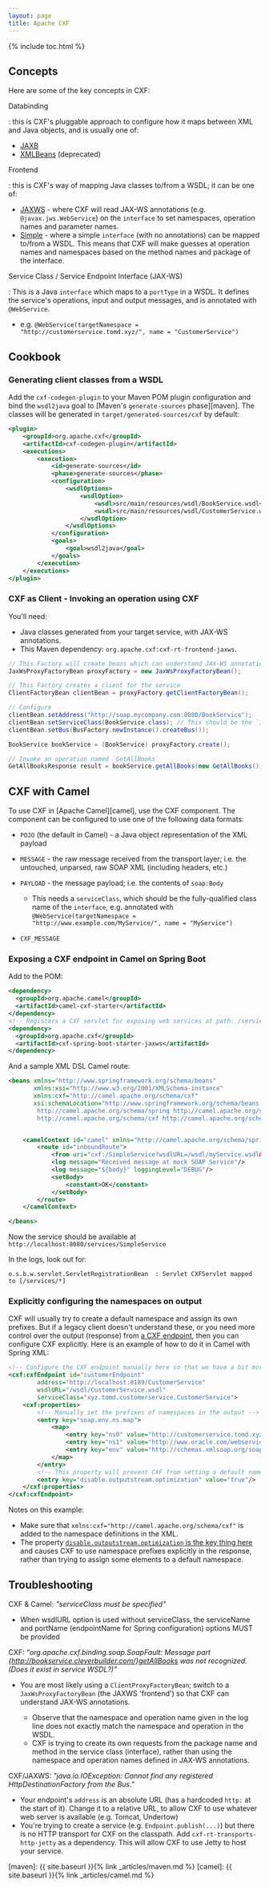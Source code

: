 ```yaml
---
layout: page
title: Apache CXF
---
```


{% include toc.html %}

## Concepts

Here are some of the key concepts in CXF:

Databinding

: this is CXF's pluggable approach to configure how it maps between XML and Java objects, and is usually one of:

- [JAXB][cxfjaxb]
- [XMLBeans][cxfxmlbeans] (deprecated)

Frontend

: this is CXF's way of mapping Java classes to/from a WSDL; it can be one of:

- [JAXWS][cxfjaxws] - where CXF will read JAX-WS annotations (e.g. `@javax.jws.WebService`) on the `interface` to set namespaces, operation names and parameter names.
- [Simple][cxfsimple] - where a simple `interface` (with no annotations) can be mapped to/from a WSDL. This means that CXF will make guesses at operation names and namespaces based on the method names and package of the interface.

Service Class / Service Endpoint Interface (JAX-WS)

: This is a Java `interface` which maps to a `portType` in a WSDL. It defines the service's operations, input and output messages, and is annotated with `@WebService`.

- e.g. `@WebService(targetNamespace = "http://customerservice.tomd.xyz/", name = "CustomerService")`

## Cookbook

### Generating client classes from a WSDL

Add the `cxf-codegen-plugin` to your Maven POM plugin configuration and bind the `wsdl2java` goal to [Maven's `generate-sources` phase][maven]. The classes will be generated in `target/generated-sources/cxf` by default:

```xml
<plugin>
    <groupId>org.apache.cxf</groupId>
    <artifactId>cxf-codegen-plugin</artifactId>
    <executions>
        <execution>
            <id>generate-sources</id>
            <phase>generate-sources</phase>
            <configuration>
                <wsdlOptions>
                    <wsdlOption>
                        <wsdl>src/main/resources/wsdl/BookService.wsdl</wsdl>
                        <wsdl>src/main/resources/wsdl/CustomerService.wsdl</wsdl>
                    </wsdlOption>
                </wsdlOptions>
            </configuration>
            <goals>
                <goal>wsdl2java</goal>
            </goals>
        </execution>
    </executions>
</plugin>
```

### CXF as Client - Invoking an operation using CXF

You'll need:

- Java classes generated from your target service, with JAX-WS annotations.
- This Maven dependency: `org.apache.cxf:cxf-rt-frontend-jaxws`.

```java
// This Factory will create beans which can understand JAX-WS annotations
JaxWsProxyFactoryBean proxyFactory = new JaxWsProxyFactoryBean();

// This Factory creates a client for the service
ClientFactoryBean clientBean = proxyFactory.getClientFactoryBean();

// Configure
clientBean.setAddress("http://soap.mycompany.com:8080/BookService");
clientBean.setServiceClass(BookService.class); // This should be the `interface` generated from the WSDL
clientBean.setBus(BusFactory.newInstance().createBus());

BookService bookService = (BookService) proxyFactory.create();

// Invoke an operation named `GetAllBooks`
GetAllBooksResponse result = bookService.getAllBooks(new GetAllBooks());
```

## CXF with Camel

To use CXF in [Apache Camel][camel], use the CXF component. The component can be configured to use one of the following data formats:

- `POJO` (the default in Camel) - a Java object representation of the XML payload
- `MESSAGE` - the raw message received from the transport layer; i.e. the untouched, unparsed, raw SOAP XML (including headers, etc.)
- `PAYLOAD` - the message payload; i.e. the contents of `soap:Body`

  - This needs a `serviceClass`, which should be the fully-qualified class name of the `interface`, e.g. annotated with `@WebService(targetNamespace = "http://www.example.com/MyService/", name = "MyService")`

- `CXF_MESSAGE`

### Exposing a CXF endpoint in Camel on Spring Boot

Add to the POM:

```xml
<dependency>
  <groupId>org.apache.camel</groupId>
  <artifactId>camel-cxf-starter</artifactId>
</dependency>
<!-- Registers a CXF servlet for exposing web services at path: /services/ -->
<dependency>
  <groupId>org.apache.cxf</groupId>
  <artifactId>cxf-spring-boot-starter-jaxws</artifactId>
</dependency>
```

And a sample XML DSL Camel route:

```xml
<beans xmlns="http://www.springframework.org/schema/beans"
       xmlns:xsi="http://www.w3.org/2001/XMLSchema-instance"
       xmlns:cxf="http://camel.apache.org/schema/cxf"
       xsi:schemaLocation="http://www.springframework.org/schema/beans http://www.springframework.org/schema/beans/spring-beans.xsd
        http://camel.apache.org/schema/spring http://camel.apache.org/schema/spring/camel-spring.xsd
        http://camel.apache.org/schema/cxf http://camel.apache.org/schema/cxf/camel-cxf.xsd">


    <camelContext id="camel" xmlns="http://camel.apache.org/schema/spring">
        <route id="inboundRoute">
            <from uri="cxf:/SimpleService?wsdlURL=/wsdl/myService.wsdl&dataFormat=MESSAGE"/>
            <log message="Received message at mock SOAP Service"/>
            <log message="${body}" loggingLevel="DEBUG"/>
            <setBody>
                <constant>OK</constant>
            </setBody>
        </route>
    </camelContext>

</beans>
```

Now the service should be available at `http://localhost:8080/services/SimpleService`

In the logs, look out for:

```
o.s.b.w.servlet.ServletRegistrationBean  : Servlet CXFServlet mapped to [/services/*]
```

### Explicitly configuring the namespaces on output

CXF will usually try to create a default namespace and assign its own prefixes. But if a legacy client doesn't understand these, or you need more control over the output (response) from [a CXF endpoint][camelcxfendpoint], then you can configure CXF explicitly. Here is an example of how to do it in Camel with Spring XML:

```xml
<!-- Configure the CXF endpoint manually here so that we have a bit more control over it -->
<cxf:cxfEndpoint id="customerEndpoint"
        address="http://localhost:8189/CustomerService"
        wsdlURL="/wsdl/CustomerService.wsdl"
        serviceClass="xyz.tomd.customerservice.CustomerService">
    <cxf:properties>
        <!-- Manually set the prefixes of namespaces in the output -->
        <entry key="soap.env.ns.map">
            <map>
                <entry key="ns0" value="http://customerservice.tomd.xyz/types/"/>
                <entry key="ns1" value="http://www.oracle.com/webservices/internal/literal"/>
                <entry key="env" value="http://schemas.xmlsoap.org/soap/envelope/"/>
            </map>
        </entry>
        <!-- This property will prevent CXF from setting a default namespace where it can -->
        <entry key="disable.outputstream.optimization" value="true"/>
    </cxf:properties>
</cxf:cxfEndpoint>
```

Notes on this example:

- Make sure that `xmlns:cxf="http://camel.apache.org/schema/cxf"` is added to the namespace definitions in the XML.
- The property [`disable.outputstream.optimization` is the key thing here][cxftransformation] and causes CXF to use namespace prefixes explicitly in the response, rather than trying to assign some elements to a default namespace.

## Troubleshooting

CXF & Camel: _"serviceClass must be specified"_

- When wsdlURL option is used without serviceClass, the serviceName and portName (endpointName for Spring configuration) options MUST be provided

CXF: _"org.apache.cxf.binding.soap.SoapFault: Message part {<http://bookservice.cleverbuilder.com/}getAllBooks> was not recognized. (Does it exist in service WSDL?)"_

- You are most likely using a `ClientProxyFactoryBean`; switch to a `JaxWsProxyFactoryBean` (the JAXWS 'frontend') so that CXF can understand JAX-WS annotations.

  - Observe that the namespace and operation name given in the log line does not exactly match the namespace and operation in the WSDL.
  - CXF is trying to create its own requests from the package name and method in the service class (interface), rather than using the namespace and operation names defined in JAX-WS annotations.

CXF/JAXWS: _"java.io.IOException: Cannot find any registered HttpDestinationFactory from the Bus."_

- Your endpoint's `address` is an absolute URL (has a hardcoded `http:` at the start of it). Change it to a relative URL, to allow CXF to use whatever web server is available (e.g. Tomcat, Undertow)
- You're trying to create a service (e.g. `Endpoint.publish(...)`) but there is no HTTP transport for CXF on the classpath. Add `cxf-rt-transports-http-jetty` as a dependency. This will allow CXF to use Jetty to host your service.

[maven]: {{ site.baseurl }}{% link _articles/maven.md %}
[camel]: {{ site.baseurl }}{% link _articles/camel.md %}

[camelcxfendpoint]: https://github.com/apache/camel/blob/master/components/camel-cxf/src/main/docs/cxf-component.adoc#configure-the-cxf-endpoints-with-spring
[cxfjaxb]: https://cxf.apache.org/docs/jaxb.html
[cxfjaxws]: https://cxf.apache.org/docs/jax-ws.html
[cxfsimple]: https://cxf.apache.org/docs/simple-frontend.html
[cxftransformation]: https://cwiki.apache.org/confluence/display/CXF20DOC/TransformationFeature
[cxfxmlbeans]: https://cxf.apache.org/docs/xmlbeans.html
